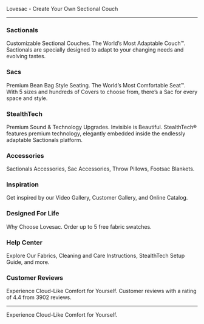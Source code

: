 Lovesac - Create Your Own Sectional Couch

---

### Sactionals
Customizable Sectional Couches. The World’s Most Adaptable Couch™. Sactionals are specially designed to adapt to your changing needs and evolving tastes.

### Sacs
Premium Bean Bag Style Seating. The World’s Most Comfortable Seat™. With 5 sizes and hundreds of Covers to choose from, there’s a Sac for every space and style.

### StealthTech
Premium Sound & Technology Upgrades. Invisible is Beautiful. StealthTech® features premium technology, elegantly embedded inside the endlessly adaptable Sactionals platform.

### Accessories
Sactionals Accessories, Sac Accessories, Throw Pillows, Footsac Blankets.

### Inspiration
Get inspired by our Video Gallery, Customer Gallery, and Online Catalog.

### Designed For Life
Why Choose Lovesac. Order up to 5 free fabric swatches.

### Help Center
Explore Our Fabrics, Cleaning and Care Instructions, StealthTech Setup Guide, and more.

### Customer Reviews
Experience Cloud-Like Comfort for Yourself. Customer reviews with a rating of 4.4 from 3902 reviews.

---

Experience Cloud-Like Comfort for Yourself.